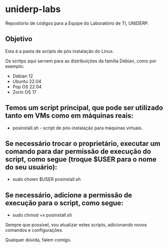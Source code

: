 # uniderp-labs
Repositório de códigos para a Equipe do Laboratório de TI, UNIDERP.

## Objetivo
Esta é a pasta de scripts de pós instalação do Linux.

Os scritps aqui servem para as distribuições da família Debian, como por exemplo:
* Debian 12
* Ubuntu 22.04
* Pop OS 22.04
* Zorin OS 17

## Temos um script principal, que pode ser utilizado tanto em VMs como em máquinas reais:
* posinstall.sh - script de pós-instalação para máquinas virtuais.

## Se necessário trocar o proprietário, executar um comando para dar permissão de execução do script, como segue (troque $USER para o nome do seu usuário):
* sudo chown $USER posinstall.sh

## Se necessário, adicione a permissão de execução para o script, como segue:
* sudo chmod +x posinstall.sh

Sempre que possível, vou atualizar estes scripts, adicionando novos comandos e configurações.

Qualquer dúvida, falem comigo.
